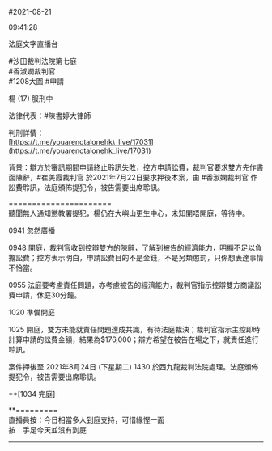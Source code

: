 #2021-08-21


09:41:28

法庭文字直播台

\#沙田裁判法院第七庭  
\#香淑嫻裁判官  
\#1208大圍 \#申請  
  
楊 (17) 服刑中  
  
法律代表：\#陳書婷大律師  
  
判刑詳情：  
[https://t.me/youarenotalonehk\_live/17031](https://t.me/youarenotalonehk_live/17031)  
  
背景：辯方於審訊期間申請終止聆訊失敗，控方申請訟費，裁判官要求雙方先作書面陳辭，\#崔美霞裁判官 於2021年7月22日要求押後本案，由 \#香淑嫻裁判官 作訟費聆訊，法庭頒佈提犯令，被告需要出席聆訊。  
  
\======================  
聽聞無人通知懲教署提犯，楊仍在大嶼山更生中心，未知開唔開庭，等待中。  
  
0941 忽然廣播  
  
0948 開庭，裁判官收到控辯雙方的陳辭，了解到被告的經濟能力，明顯不足以負擔訟費；控方表示明白，申請訟費目的不是金錢，不是另類懲罰，只係想表達事情不恰當。  
  
0955 法庭要考慮責任問題，亦考慮被告的經濟能力，裁判官指示控辯雙方商議訟費申請，休庭30分鐘。  
  
1020 準備開庭  
  
1025 開庭，雙方未能就責任問題達成共識，有待法庭裁決；裁判官指示主控即時計算申請的訟費金額，結果為$176,000；辯方希望在被告在場之下，就責任進行聆訊。  
  
案件押後至 2021年8月24日 (下星期二) 1430 於西九龍裁判法院處理。法庭頒佈提犯令，被告需要出席聆訊。  
  
**\[1034 完庭\]  
  
**\=========  
直播員按：今日相當多人到庭支持，可惜緣慳一面  
按：手足今天並沒有到庭

---
      